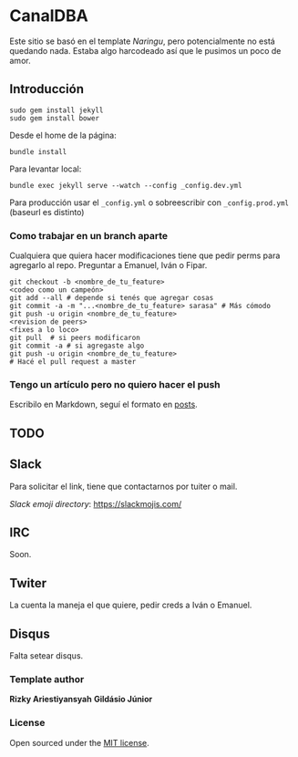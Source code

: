 # CanalDBA

Este sitio se basó en el template _Naringu_, pero potencialmente no está quedando nada. Estaba algo harcodeado así que le pusimos un poco de amor.

## Introducción


```
sudo gem install jekyll
sudo gem install bower
```

Desde el home de la página:

```
bundle install 
```


Para levantar local:

```
bundle exec jekyll serve --watch --config _config.dev.yml
```

Para producción usar el `_config.yml` o sobreescribir con `_config.prod.yml`
(baseurl es distinto)

### Como trabajar en un branch aparte

Cualquiera que quiera hacer modificaciones tiene que pedir perms para agregarlo al
repo. Preguntar a Emanuel, Iván o Fipar.



```
git checkout -b <nombre_de_tu_feature>
<codeo como un campeón>
git add --all # depende si tenés que agregar cosas
git commit -a -m "...<nombre_de_tu_feature> sarasa" # Más cómodo
git push -u origin <nombre_de_tu_feature>
<revision de peers>
<fixes a lo loco>
git pull  # si peers modificaron
git commit -a # si agregaste algo
git push -u origin <nombre_de_tu_feature>
# Hacé el pull request a master 
```

### Tengo un artículo pero no quiero hacer el push

Escribilo en Markdown, seguí el formato en [posts](https://raw.githubusercontent.com/canalDBA/canaldba.github.io/master/_posts/2017-10-30-el-primer-post.md).


## TODO

## Slack

Para solicitar el link, tiene que contactarnos por tuiter o mail.

*Slack emoji directory*: https://slackmojis.com/

## IRC

Soon.

## Twiter

La cuenta la maneja el que quiere, pedir creds a Iván o Emanuel.

## Disqus

Falta setear disqus.



### Template author
**Rizky Ariestiyansyah**
**Gildásio Júnior** 
### License
Open sourced under the [MIT license](LICENSE.md).
